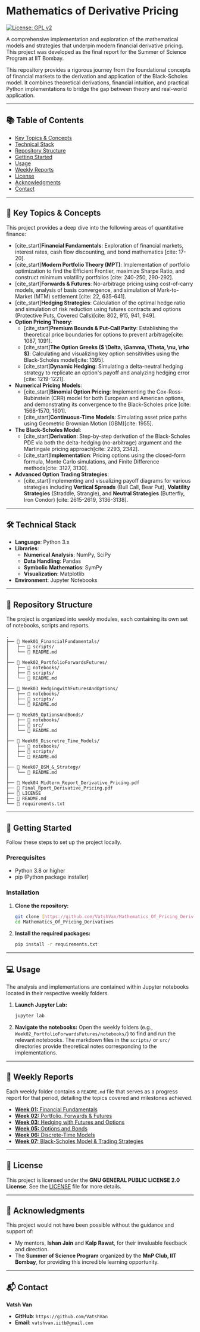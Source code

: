 # Mathematics of Derivative Pricing

[![License: GPL v2](https://img.shields.io/badge/License-GPL%20v2-blue.svg)](LICENSE)

A comprehensive implementation and exploration of the mathematical models and strategies that underpin modern financial derivative pricing. This project was developed as the final report for the Summer of Science Program at IIT Bombay.

This repository provides a rigorous journey from the foundational concepts of financial markets to the derivation and application of the Black-Scholes model. It combines theoretical derivations, financial intuition, and practical Python implementations to bridge the gap between theory and real-world application.

***

## 📚 Table of Contents
* [Key Topics & Concepts](#-key-topics--concepts)
* [Technical Stack](#-technical-stack)
* [Repository Structure](#-repository-structure)
* [Getting Started](#-getting-started)
* [Usage](#-usage)
* [Weekly Reports](#-weekly-reports)
* [License](#-license)
* [Acknowledgments](#-acknowledgments)
* [Contact](#-contact)

***

## 🔑 Key Topics & Concepts

This project provides a deep dive into the following areas of quantitative finance:

* [cite_start]**Financial Fundamentals**: Exploration of financial markets, interest rates, cash flow discounting, and bond mathematics [cite: 17-20].
* [cite_start]**Modern Portfolio Theory (MPT)**: Implementation of portfolio optimization to find the Efficient Frontier, maximize Sharpe Ratio, and construct minimum volatility portfolios [cite: 240-250, 290-292].
* [cite_start]**Forwards & Futures**: No-arbitrage pricing using cost-of-carry models, analysis of basis convergence, and simulation of Mark-to-Market (MTM) settlement [cite: 22, 635-641].
* [cite_start]**Hedging Strategies**: Calculation of the optimal hedge ratio and simulation of risk reduction using futures contracts and options (Protective Puts, Covered Calls)[cite: 802, 915, 941, 949].
* **Option Pricing Theory**:
    * [cite_start]**Premium Bounds & Put-Call Parity**: Establishing the theoretical price boundaries for options to prevent arbitrage[cite: 1087, 1091].
    * [cite_start]**The Option Greeks ($ \Delta, \Gamma, \Theta, \nu, \rho $)**: Calculating and visualizing key option sensitivities using the Black-Scholes model[cite: 1395].
    * [cite_start]**Dynamic Hedging**: Simulating a delta-neutral hedging strategy to replicate an option's payoff and analyzing hedging error [cite: 1219-1221].
* **Numerical Pricing Models**:
    * [cite_start]**Binomial Option Pricing**: Implementing the Cox-Ross-Rubinstein (CRR) model for both European and American options, and demonstrating its convergence to the Black-Scholes price [cite: 1568-1570, 1601].
    * [cite_start]**Continuous-Time Models**: Simulating asset price paths using Geometric Brownian Motion (GBM)[cite: 1955].
* **The Black-Scholes Model**:
    * [cite_start]**Derivation**: Step-by-step derivation of the Black-Scholes PDE via both the delta-hedging (no-arbitrage) argument and the Martingale pricing approach[cite: 2293, 2342].
    * [cite_start]**Implementation**: Pricing options using the closed-form formula, Monte Carlo simulations, and Finite Difference methods[cite: 3127, 3130].
* **Advanced Option Trading Strategies**:
    * [cite_start]Implementing and visualizing payoff diagrams for various strategies including **Vertical Spreads** (Bull Call, Bear Put), **Volatility Strategies** (Straddle, Strangle), and **Neutral Strategies** (Butterfly, Iron Condor) [cite: 2615-2619, 3136-3138].

***

## 🛠️ Technical Stack
* **Language**: Python 3.x
* **Libraries**:
    * **Numerical Analysis**: NumPy, SciPy
    * **Data Handling**: Pandas
    * **Symbolic Mathematics**: SymPy
    * **Visualization**: Matplotlib
* **Environment**: Jupyter Notebooks

***

## 📂 Repository Structure

The project is organized into weekly modules, each containing its own set of notebooks, scripts and reports.

```
.
├── 📂 Week01_FinancialFundamentals/
│   ├── 📂 scripts/
│   └── 📜 README.md
│
├── 📂 Week02_PortfolioForwardsFutures/
│   ├── 📂 notebooks/
│   ├── 📂 scripts/
│   └── 📜 README.md
│
├── 📂 Week03_HedgingwithFuturesAndOptions/
│   ├── 📂 notebooks/
│   ├── 📂 scripts/
│   └── 📜 README.md
│
├── 📂 Week05_OptionsAndBonds/
│   ├── 📂 notebooks/
│   ├── 📂 src/
│   └── 📜 README.md
│
├── 📂 Week06_Discretre_Time_Models/
│   ├── 📂 notebooks/
│   ├── 📂 scripts/
│   └── 📜 README.md
│
├── 📂 Week07_BSM_&_Strategy/
│   └── 📜 README.md
│
├── 📜 Week04_Midterm_Report_Derivative_Pricing.pdf
├── 📜 Final_Rport_Derivative_Pricing.pdf
├── 📜 LICENSE
├── 📜 README.md
└── 📜 requirements.txt
```

***

## 🚀 Getting Started

Follow these steps to set up the project locally.

### Prerequisites

* Python 3.8 or higher
* pip (Python package installer)

### Installation

1.  **Clone the repository:**
    ```sh
    git clone [https://github.com/VatshVan/Mathematics_Of_Pricing_Derivatives.git](https://github.com/VatshVan/Mathematics_Of_Pricing_Derivatives.git)
    cd Mathematics_Of_Pricing_Derivatives
    ```
2.  **Install the required packages:**
    ```sh
    pip install -r requirements.txt
    ```

***

## 💻 Usage

The analysis and implementations are contained within Jupyter notebooks located in their respective weekly folders.

1.  **Launch Jupyter Lab:**
    ```sh
    jupyter lab
    ```
2.  **Navigate the notebooks:** Open the weekly folders (e.g., `Week02_PortfolioForwardsFutures/notebooks/`) to find and run the relevant notebooks. The markdown files in the `scripts/` or `src/` directories provide theoretical notes corresponding to the implementations.

***

## 📝 Weekly Reports

Each weekly folder contains a `README.md` file that serves as a progress report for that period, detailing the topics covered and milestones achieved.

* [**Week 01:** Financial Fundamentals](./Week01_FinancialFundamentals/README.md)
* [**Week 02:** Portfolio, Forwards & Futures](./Week02_PortfolioForwardsFutures/README.md)
* [**Week 03:** Hedging with Futures and Options](./Week03_HedgingwithFuturesAndOptions/README.md)
* [**Week 05:** Options and Bonds](./Week05_OptionsAndBonds/README.md)
* [**Week 06:** Discrete-Time Models](./Week06_Discretre_Time_Models/README.md)
* [**Week 07:** Black-Scholes Model & Trading Strategies](./Week07_BSM_&_Strategy/README.md)

***

## 📜 License

This project is licensed under the **GNU GENERAL PUBLIC LICENSE 2.0 License**. See the [LICENSE](LICENSE) file for more details.

***

## 🙏 Acknowledgments

This project would not have been possible without the guidance and support of:
* My mentors, **Ishan Jain** and **Kalp Rawat**, for their invaluable feedback and direction.
* The **Summer of Science Program** organized by the **MnP Club, IIT Bombay**, for providing this incredible learning opportunity.

***

## 📬 Contact

**Vatsh Van**

* **GitHub**: `https://github.com/VatshVan`
* **Email**: `vatshvan.iitb@gmail.com`
